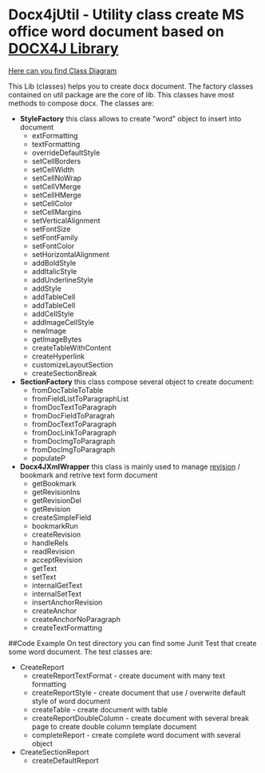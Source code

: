 # Docx4jUtil - Utility class create MS office word document based on [DOCX4J Library](https://www.docx4java.org/trac/docx4j)
[Here can you find Class Diagram](ClassDiagram.png)

This Lib (classes) helps you to create docx document. 
The factory classes contained on util package are the core of lib. This classes have most methods to compose docx. 
The classes are:

-  **StyleFactory** this class allows to create "word" object to insert into document 
   - extFormatting
   - textFormatting
   - overrideDefaultStyle
   - setCellBorders
   - setCellWidth
   - setCellNoWrap
   - setCellVMerge
   - setCellHMerge
   - setCellColor
   - setCellMargins
   - setVerticalAlignment
   - setFontSize
   - setFontFamily
   - setFontColor
   - setHorizontalAlignment
   - addBoldStyle
   - addItalicStyle
   - addUnderlineStyle
   - addStyle
   - addTableCell
   - addTableCell
   - addCellStyle
   - addImageCellStyle
   - newImage
   - getImageBytes
   - createTableWithContent
   - createHyperlink
   - customizeLayoutSection
   - createSectionBreak
- **SectionFactory** this class compose several object to create document:
	- fromDocTableToTable
	- fromFieldListToParagraphList
	- fromDocTextToParagraph
	- fromDocFieldToParagrah
	- fromDocTextToParagraph
	- fromDocLinkToParagraph
	- fromDocImgToParagraph
	- fromDocImgToParagraph
	- populateP
- **Docx4JXmlWrapper** this class is mainly used to manage [revision](http://radic.altervista.org/docx4j-java-read-review-from-docx/) / bookmark and retrive text form document
	- getBookmark
	- getRevisionIns
	- getRevisionDel
	- getRevision
	- createSimpleField
	- bookmarkRun
	- createRevision
	- handleRels
	- readRevision
	- acceptRevision
	- getText
	- setText
	- internalGetText
	- internalSetText
	- insertAnchorRevision
	- createAnchor
	- createAnchorNoParagraph
	- createTextFormatting

##Code Example
On test directory you can find some Junit Test that create some word document. The test classes are:
- CreateReport
  - createReportTextFormat - create document with many text formatting
  - createReportStyle - create document that use / overwrite default style of word document
  - createTable - create document with table
  - createReportDoubleColumn - create document with several break page to create double column template document
  - completeReport - create complete word document with several object 
- CreateSectionReport
  - createDefaultReport
	
	
	
